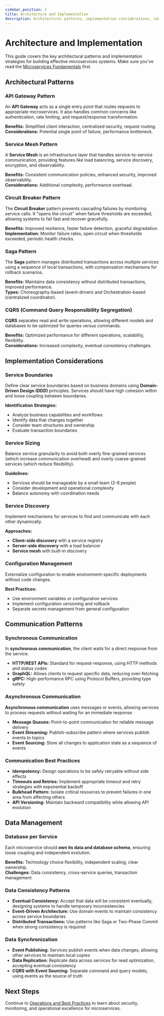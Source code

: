 ```yaml
---
sidebar_position: 2
title: Architecture and Implementation
description: Architectural patterns, implementation considerations, communication strategies, and data management for microservices
---
```


# Architecture and Implementation

This guide covers the key architectural patterns and implementation strategies for building effective microservices systems. Make sure you've read the [Microservices Fundamentals](./fundamentals) first.

## Architectural Patterns

### API Gateway Pattern

An **API Gateway** acts as a single entry point that routes requests to appropriate microservices. It also handles common concerns like authentication, rate limiting, and request/response transformation.

**Benefits:** Simplified client interaction, centralized security, request routing.  
**Considerations:** Potential single point of failure, performance bottleneck.

### Service Mesh Pattern

A **Service Mesh** is an infrastructure layer that handles service-to-service communication, providing features like load balancing, service discovery, encryption, and observability.

**Benefits:** Consistent communication policies, enhanced security, improved observability.  
**Considerations:** Additional complexity, performance overhead.

### Circuit Breaker Pattern

The **Circuit Breaker** pattern prevents cascading failures by monitoring service calls. It "opens the circuit" when failure thresholds are exceeded, allowing systems to fail fast and recover gracefully.

**Benefits:** Improved resilience, faster failure detection, graceful degradation.  
**Implementation:** Monitor failure rates, open circuit when thresholds exceeded, periodic health checks.

### Saga Pattern

The **Saga** pattern manages distributed transactions across multiple services using a sequence of local transactions, with compensation mechanisms for rollback scenarios.

**Benefits:** Maintains data consistency without distributed transactions, improved performance.  
**Types:** Choreography-based (event-driven) and Orchestration-based (centralized coordinator).

### CQRS (Command Query Responsibility Segregation)

**CQRS** separates read and write operations, allowing different models and databases to be optimized for queries versus commands.

**Benefits:** Optimized performance for different operations, scalability, flexibility.  
**Considerations:** Increased complexity, eventual consistency challenges.

## Implementation Considerations

### Service Boundaries

Define clear service boundaries based on business domains using **Domain-Driven Design (DDD)** principles. Services should have high cohesion within and loose coupling between boundaries.

**Identification Strategies:**
* Analyze business capabilities and workflows
* Identify data that changes together
* Consider team structures and ownership
* Evaluate transaction boundaries

### Service Sizing

Balance service granularity to avoid both overly fine-grained services (which increase communication overhead) and overly coarse-grained services (which reduce flexibility).

**Guidelines:**
* Services should be manageable by a small team (2-8 people)
* Consider development and operational complexity
* Balance autonomy with coordination needs

### Service Discovery

Implement mechanisms for services to find and communicate with each other dynamically.

**Approaches:**
* **Client-side discovery** with a service registry
* **Server-side discovery** with a load balancer
* **Service mesh** with built-in discovery

### Configuration Management

Externalize configuration to enable environment-specific deployments without code changes.

**Best Practices:**
* Use environment variables or configuration services
* Implement configuration versioning and rollback
* Separate secrets management from general configuration

## Communication Patterns

### Synchronous Communication

In **synchronous communication**, the client waits for a direct response from the service.

* **HTTP/REST APIs:** Standard for request-response, using HTTP methods and status codes
* **GraphQL:** Allows clients to request specific data, reducing over-fetching
* **gRPC:** High-performance RPC using Protocol Buffers, providing type safety

### Asynchronous Communication

**Asynchronous communication** uses messages or events, allowing services to process requests without waiting for an immediate response.

* **Message Queues:** Point-to-point communication for reliable message delivery
* **Event Streaming:** Publish-subscribe pattern where services publish events to topics
* **Event Sourcing:** Store all changes to application state as a sequence of events

### Communication Best Practices

* **Idempotency:** Design operations to be safely retryable without side effects
* **Timeouts and Retries:** Implement appropriate timeout and retry strategies with exponential backoff
* **Bulkhead Pattern:** Isolate critical resources to prevent failures in one area from affecting others
* **API Versioning:** Maintain backward compatibility while allowing API evolution

## Data Management

### Database per Service

Each microservice should **own its data and database schema**, ensuring loose coupling and independent evolution.

**Benefits:** Technology choice flexibility, independent scaling, clear ownership.  
**Challenges:** Data consistency, cross-service queries, transaction management.

### Data Consistency Patterns

* **Eventual Consistency:** Accept that data will be consistent eventually, designing systems to handle temporary inconsistencies
* **Event-Driven Architecture:** Use domain events to maintain consistency across service boundaries
* **Distributed Transactions:** Use patterns like Saga or Two-Phase Commit when strong consistency is required

### Data Synchronization

* **Event Publishing:** Services publish events when data changes, allowing other services to maintain local copies
* **Data Replication:** Replicate data across services for read optimization, accepting eventual consistency
* **CQRS with Event Sourcing:** Separate command and query models, using events as the source of truth

## Next Steps

Continue to [Operations and Best Practices](./operations-best-practices) to learn about security, monitoring, and operational excellence for microservices.